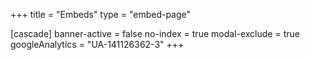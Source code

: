 +++
title = "Embeds"
type = "embed-page"

[cascade]
banner-active = false
no-index = true
modal-exclude = true
googleAnalytics = "UA-141126362-3"
+++
